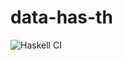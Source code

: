 # data-has-th

![Haskell CI](https://github.com/rinse/data-has-th/workflows/Haskell%20CI/badge.svg)
